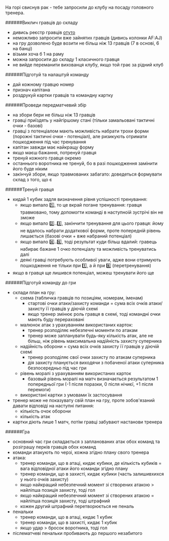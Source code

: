 На горі свиснув рак - тебе запросили до клубу на посаду головного тренера.

######Виклич гравців до складу
* дивись реєстр гравців [отуто](https://docs.google.com/spreadsheets/d/1jW637_G4hjuMGt9b3f44bjh0yl02jgMfh7wDB9-8AYo/edit#gid=0)
* неможливо запросити вже зайнятих гравців (дивись колонки AF:AJ)
* на гру дозволено буде возити не більш ніж 13 гравців (7 в основі, 6 на банці)
* візьми хоча б 1 на раму
* можна запросити до складу 1 класичного гравця
* не вийде переманити вихованця клубу, якщо той грає за рідний клуб

######Підготуй та налаштуй команду
* дай кожному гравцю номер
* признач капітана
* роздрукуй картки гравців та командну картку

######Проведи передматчевий збір
* на збори бери не більш ніж 13 гравців
* гравці приїздять у найгіршому стані (тільки замальовані тактичні очки - базові)
* гравці з потенціалом мають можливість набрати трохи форми (порожні тактичні очки - потенціал), але ризикують отримати пошкодження під час тренування
* капітан завжди має найкращу форму
* якщо маєш бажання, потренуй гравця
* тренуй кожного гравця окремо
* останнього воротника не тренуй, бо в разі пошкодження замінити його буде ніким
* закінчуй збори, якщо травмованих забагато: доведеться формувати склад з того, що є

######Тренуй гравця
* кидай 1 кубик задля визначення рівня успішності тренування:
	* якщо випало :one:, то це вкрай погане тренування: гравця травмовано, тому допомогти команді в наступноій зустрічі він не зможе
	* якщо випало :two:..:three:, закінчити тренування для цього гравця: йому не вдалось набрати додаткової форми, проте попередній рівень лишається (базові очки + вже набраний потенціал)
	* якщо випало :four:..:six:, тоді результат куди більш вдалий: гравець набирає бажане 1 очко потенціалу та можливість тренуватись далі
	* деякі гравці потребують особливої уваги, адже вони отримують пошкодження не тільки при :one:, а й при :six: (перетренування)
* якщо в гравця ще лишився потенціал, можеш тренувати його ще

######Підготуй команду до гри
* склади план на гру:
	* схема (табличка гравців по позиціям, номерам, іменам)
		* стартові очки атаки/захисту команди = сума всіх очків атаки/захисту її гравців у діючій схемі
		* якщо тренер змінює роль гравця в схемі, тоді командні очки мають буду перераховані
	* малюнок атак з урахуванням використаних карток:
		* тренер розподіляє небезпечні моменти по атакам
		* тренер може запланувати будь-яку кількість атак, але не більш, ніж рівень максимальна надійність захисту суперника
	* надійність оборони = сума всіх очків захисту її гравців у діючій схемі
		* тренер розподіляє свої очки захисту по атакам суперника
		* дія захисту планується виходячи з побаченої атаки суперника безпосередньо під час гри
	* рівень моралі з урахуванням використаних карток
		* базовый рівень моралі на матч визначається результатом 1 попередньої гри (-1 після поразки, 0 після нічиєї, +1 після перемоги)
	* використані картки з умовами їх застосування
* тренер може не показувату свій план на гру, проте зобов'язаний давати відповіді на наступні питання:
	* кількість очок оборони
	* кількість атак
* картки діють лише 1 матч, потім гравці забувают настанови тренера

######Гра
* основний час гри складається з запланованих атак обох команд та розіграшу перків гравців обох команд
* команди атакують по черзі, кожна згідно плану свого тренера
* атака:
	* тренер команди, що в атаці, кидає кубики, де кількість кубиків = вага відповідної атаки його команди згідно плану
	* тренер команди, що в захисті, кидає кубики (часть залишивхихся у нього очків захисту)
	* якщо найкращий небезпечний момент зі створених атакою > найліпша позиція захисту, тоді гол
	* якщо найкращий небезпечний момент зі створених атакою = найліпша позиція захисту, тоді штрафний
	* кожен другий штрафний перетворюється не пеналь
* пенальки
	* тренер команди, що в атаці, кидає 1 кубик
	* тренер команди, що в захисті, кидає 1 кубик
	* якщо удар > бросок воротника, тоді гол
* післематчеві пенальки пробивають до першого незабитого
